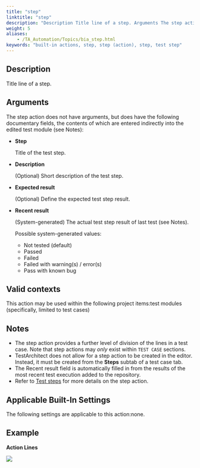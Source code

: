 ```yaml
--- 
title: "step"
linktitle: "step"
description: "Description Title line of a step. Arguments The step action does not have arguments, but does have the following documentary fields, the contents of which are entered indirectly into the edited test ..."
weight: 5
aliases: 
    - /TA_Automation/Topics/bia_step.html
keywords: "built-in actions, step, step (action), step, test step"
---
```


## Description

Title line of a step.

## Arguments

The step action does not have arguments, but does have the following documentary fields, the contents of which are entered indirectly into the edited test module \(see Notes\):

-   **Step**

    Title of the test step.

-   **Description**

    \(Optional\) Short description of the test step.

-   **Expected result**

    \(Optional\) Define the expected test step result.

-   **Recent result**

    \(System-generated\) The actual test step result of last test \(see Notes\).

    Possible system-generated values:

    -   Not tested \(default\)
    -   Passed
    -   Failed
    -   Failed with warning\(s\) / error\(s\)
    -   Pass with known bug

## Valid contexts

This action may be used within the following project items:test modules \(specifically, limited to test cases\)

## Notes

-   The step action provides a further level of division of the lines in a test case. Note that step actions may *only* exist within `TEST CASE` sections.
-   TestArchitect does not allow for a step action to be created in the editor. Instead, it must be created from the **Steps** subtab of a test case tab.
-   The Recent result field is automatically filled in from the results of the most recent test execution added to the repository.
-   Refer to [Test steps](/user-guide/tests/test-cases/test-steps/) for more details on the step action.

## Applicable Built-In Settings

The following settings are applicable to this action:none.

## Example

**Action Lines**

![](/images/TA_Automation/Images/bia_step_pgm.png)




